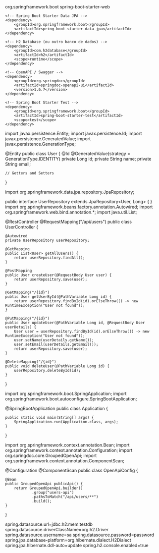 <dependencies>
    <!-- Spring Boot Starter Web -->
    <dependency>
        <groupId>org.springframework.boot</groupId>
        <artifactId>spring-boot-starter-web</artifactId>
    </dependency>

    <!-- Spring Boot Starter Data JPA -->
    <dependency>
        <groupId>org.springframework.boot</groupId>
        <artifactId>spring-boot-starter-data-jpa</artifactId>
    </dependency>

    <!-- H2 Database (ou outro banco de dados) -->
    <dependency>
        <groupId>com.h2database</groupId>
        <artifactId>h2</artifactId>
        <scope>runtime</scope>
    </dependency>

    <!-- OpenAPI / Swagger -->
    <dependency>
        <groupId>org.springdoc</groupId>
        <artifactId>springdoc-openapi-ui</artifactId>
        <version>1.6.7</version>
    </dependency>

    <!-- Spring Boot Starter Test -->
    <dependency>
        <groupId>org.springframework.boot</groupId>
        <artifactId>spring-boot-starter-test</artifactId>
        <scope>test</scope>
    </dependency>
</dependencies>

import javax.persistence.Entity;
import javax.persistence.Id;
import javax.persistence.GeneratedValue;
import javax.persistence.GenerationType;

@Entity
public class User {
    @Id
    @GeneratedValue(strategy = GenerationType.IDENTITY)
    private Long id;
    private String name;
    private String email;

    // Getters and Setters
}

import org.springframework.data.jpa.repository.JpaRepository;

public interface UserRepository extends JpaRepository<User, Long> {
}
import org.springframework.beans.factory.annotation.Autowired;
import org.springframework.web.bind.annotation.*;
import java.util.List;

@RestController
@RequestMapping("/api/users")
public class UserController {

    @Autowired
    private UserRepository userRepository;

    @GetMapping
    public List<User> getAllUsers() {
        return userRepository.findAll();
    }

    @PostMapping
    public User createUser(@RequestBody User user) {
        return userRepository.save(user);
    }

    @GetMapping("/{id}")
    public User getUserById(@PathVariable Long id) {
        return userRepository.findById(id).orElseThrow(() -> new RuntimeException("User not found"));
    }

    @PutMapping("/{id}")
    public User updateUser(@PathVariable Long id, @RequestBody User userDetails) {
        User user = userRepository.findById(id).orElseThrow(() -> new RuntimeException("User not found"));
        user.setName(userDetails.getName());
        user.setEmail(userDetails.getEmail());
        return userRepository.save(user);
    }

    @DeleteMapping("/{id}")
    public void deleteUser(@PathVariable Long id) {
        userRepository.deleteById(id);
    }
}

import org.springframework.boot.SpringApplication;
import org.springframework.boot.autoconfigure.SpringBootApplication;

@SpringBootApplication
public class Application {

    public static void main(String[] args) {
        SpringApplication.run(Application.class, args);
    }
}

import org.springframework.context.annotation.Bean;
import org.springframework.context.annotation.Configuration;
import org.springdoc.core.GroupedOpenApi;
import org.springframework.context.annotation.ComponentScan;

@Configuration
@ComponentScan
public class OpenApiConfig {

    @Bean
    public GroupedOpenApi publicApi() {
        return GroupedOpenApi.builder()
                .group("users-api")
                .pathsToMatch("/api/users/**")
                .build();
    }
}

spring.datasource.url=jdbc:h2:mem:testdb
spring.datasource.driverClassName=org.h2.Driver
spring.datasource.username=sa
spring.datasource.password=password
spring.jpa.database-platform=org.hibernate.dialect.H2Dialect
spring.jpa.hibernate.ddl-auto=update
spring.h2.console.enabled=true

